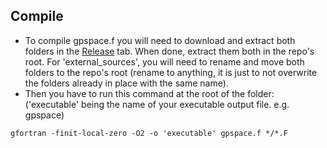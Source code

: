 ## Compile

 - To compile gpspace.f you will need to download and extract both folders in the [Release](https://github.com/HugoValcourt/GPSPACE/releases/tag/v1.10-beta) tab. When done, extract them both in the repo's root. For 'external_sources', you will need to rename and move both folders to the repo's root (rename to anything, it is just to not overwrite the folders already in place with the same name).
 - Then you have to run this command at the root of the folder: ('executable' being the name of your executable output file. e.g. gpspace)
```
gfortran -finit-local-zero -O2 -o 'executable' gpspace.f */*.F
```

